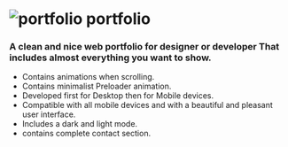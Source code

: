 # ![portfolio](https://user-images.githubusercontent.com/95019708/199336427-d4595e83-50b8-446a-9744-c0a6a6dea3c0.png) portfolio
### A clean and nice web portfolio for designer or developer That includes almost everything you want to show.
- Contains animations when scrolling.
- Contains minimalist Preloader animation.
- Developed first for Desktop then for Mobile devices.
- Compatible with all mobile devices and with a beautiful and pleasant user interface.
- Includes a dark and light mode.
- contains complete contact section.


